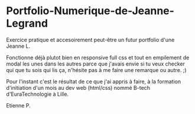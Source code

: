 # Portfolio-Numerique-de-Jeanne-Legrand
 
Exercice pratique et accesoirement peut-être un futur portfolio d'une Jeanne L.

Fonctionne déjà plutot bien en responsive full css et tout en empilement de modal les unes dans les autres parce que j'avais envie si tu veux checker qui que tu sois qui lis ça,
n'hésite pas à me faire une remarque ou autre. ;)

Pour l'instant c'est le résultat de ce que j'ai appris à faire, à la formation d'initiation d'un mois au dev web (html/css) nommé B-tech d'EuraTechnologie à Lille.

Etienne P.
